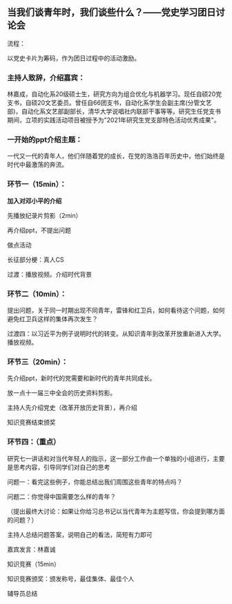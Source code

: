 ## 当我们谈青年时，我们谈些什么？——党史学习团日讨论会



流程：

以党史卡片为筹码，作为团日过程中的活动激励。

### 主持人致辞，介绍嘉宾：

林嘉成，自动化系20级硕士生，研究方向为组合优化与机器学习。现任自硕20党支书，自硕20文艺委员。曾任自66团支书，自动化系学生会副主席(分管文艺部)，自动化系文艺部副部长，清华大学说唱社内联部干事等等。研究生任党支书期间，立项的实践活动项目被授予为"2021年研究生党支部特色活动优秀成果"。

### 一开始的ppt介绍主题：

一代又一代的青年人，他们伴随着党的成长，在党的浩浩百年历史中，他们始终是时代中最激荡的奔流。

### 环节一（15min）：

**加入对邓小平的介绍**

先播放纪录片剪影（2min）

再介绍ppt，不提出问题

做点活动

长征部分梗：真人CS



过渡：播放视频。介绍时代背景



### 环节二（10min）：

提出问题，关于同一时期出现不同青年，雷锋和红卫兵，如何看待这个问题，如何避免红卫兵这样的集体再次发生？



过渡四：以习近平为例子说明时代的转变。从知识青年到改革开放重新进入大学。播放视频。



### 环节三（20min）：

先介绍ppt，新时代的党需要和新时代的青年共同成长。

放一点十一届三中全会的历史资料剪影。

主持人先介绍党史（改革开放历史背景），再介绍



知识竞赛结束颁奖

### 环节四：（**重点**）

研究七一讲话和对当代年轻人的指示，这一部分工作由一个单独的小组进行，主要是思考内容，引导同学们对自己的思考



问题一：看完这些例子，你能总结出我们周围这些青年的特点吗？



问题二：你觉得中国需要怎么样的青年？



（提出最终大讨论：如果让你给习总书记以当代青年为主题写信，你会提到哪方面的问题？）



主持人总结问题答案，说明自己的看法，简短有力即可



嘉宾发言：林嘉诚



知识竞赛（15min）



知识竞赛颁奖：颁发称号，最佳集体、最佳个人



辅导员总结
